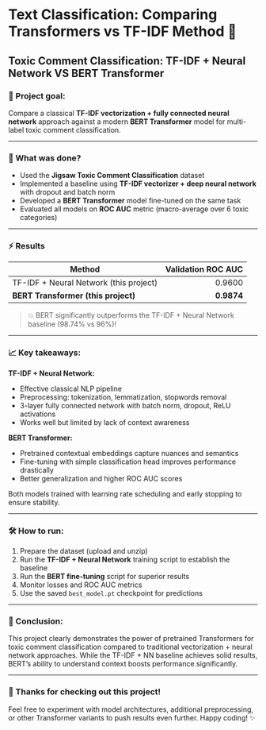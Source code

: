 # Text Classification: Comparing Transformers vs TF-IDF Method 🚀

## Toxic Comment Classification: TF-IDF + Neural Network VS BERT Transformer

### 📌 Project goal:
Compare a classical **TF-IDF vectorization + fully connected neural network** approach against a modern **BERT Transformer** model for multi-label toxic comment classification.

---

### 🧪 What was done?

- Used the **Jigsaw Toxic Comment Classification** dataset  
- Implemented a baseline using **TF-IDF vectorizer + deep neural network** with dropout and batch norm  
- Developed a **BERT Transformer** model fine-tuned on the same task  
- Evaluated all models on **ROC AUC** metric (macro-average over 6 toxic categories)

---

### ⚡ Results

| Method                          | Validation ROC AUC |
|--------------------------------|-------------------:|
| TF-IDF + Neural Network (this project) |           0.9600 |
| **BERT Transformer (this project)**    |       **0.9874** |

> 💥 BERT significantly outperforms the TF-IDF + Neural Network baseline (98.74% vs 96%)!

---

### 📈 Key takeaways:

**TF-IDF + Neural Network:**

- Effective classical NLP pipeline  
- Preprocessing: tokenization, lemmatization, stopwords removal  
- 3-layer fully connected network with batch norm, dropout, ReLU activations  
- Works well but limited by lack of context awareness  

**BERT Transformer:**

- Pretrained contextual embeddings capture nuances and semantics  
- Fine-tuning with simple classification head improves performance drastically  
- Better generalization and higher ROC AUC scores  

Both models trained with learning rate scheduling and early stopping to ensure stability.

---

### 🛠️ How to run:

1. Prepare the dataset (upload and unzip)  
2. Run the **TF-IDF + Neural Network** training script to establish the baseline  
3. Run the **BERT fine-tuning** script for superior results  
4. Monitor losses and ROC AUC metrics  
5. Use the saved `best_model.pt` checkpoint for predictions  

---

### 🎯 Conclusion:

This project clearly demonstrates the power of pretrained Transformers for toxic comment classification compared to traditional vectorization + neural network approaches. While the TF-IDF + NN baseline achieves solid results, BERT’s ability to understand context boosts performance significantly.

---

### 🙌 Thanks for checking out this project!

Feel free to experiment with model architectures, additional preprocessing, or other Transformer variants to push results even further. Happy coding! ✨
